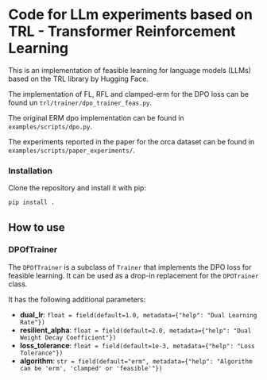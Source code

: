 
# Code for LLm experiments based on TRL - Transformer Reinforcement Learning

This is an implementation of feasible learning for language models (LLMs) based on the TRL library by Hugging Face. 

The implementation of FL, RFL and clamped-erm for the DPO loss can be found un `trl/trainer/dpo_trainer_feas.py`.

The original ERM dpo implementation can be found in `examples/scripts/dpo.py`.

The experiments reported in the paper for the orca dataset can be found in `examples/scripts/paper_experiments/`.


### Installation

Clone the repository and install it with pip:
```bash
pip install .
```

## How to use

### DPOfTrainer

The `DPOfTrainer` is a subclass of `Trainer` that implements the DPO loss for feasible learning. It can be used as a drop-in replacement for the `DPOTrainer` class.

It has the following additional parameters:

- **dual_lr**: `float = field(default=1.0, metadata={"help": "Dual Learning Rate"})`
- **resilient_alpha**: `float = field(default=2.0, metadata={"help": "Dual Weight Decay Coefficient"})`
- **loss_tolerance**: `float = field(default=1e-3, metadata={"help": "Loss Tolerance"})`
- **algorithm**: `str = field(default="erm", metadata={"help": "Algorithm can be 'erm', 'clamped' or 'feasible'"})`